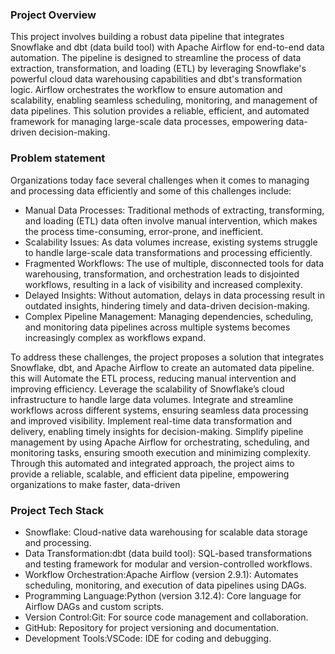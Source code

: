 ###  Project Overview
This project involves building a robust data pipeline that integrates Snowflake and dbt (data build tool) with Apache Airflow for end-to-end data automation. The pipeline is designed to streamline the process of data extraction, transformation, and loading (ETL) by leveraging Snowflake's powerful cloud data warehousing capabilities and dbt's transformation logic.
Airflow orchestrates the workflow to ensure automation and scalability, enabling seamless scheduling, monitoring, and management of data pipelines. This solution provides a reliable, efficient, and automated framework for managing large-scale data processes, empowering data-driven decision-making.
### Problem statement  
Organizations today face several challenges when it comes to managing and processing data efficiently and some of this challenges include:
- Manual Data Processes: Traditional methods of extracting, transforming, and loading (ETL) data often involve manual intervention, which makes the process time-consuming, error-prone, and inefficient.
- Scalability Issues: As data volumes increase, existing systems struggle to handle large-scale data transformations and processing efficiently.
- Fragmented Workflows: The use of multiple, disconnected tools for data warehousing, transformation, and orchestration leads to disjointed workflows, resulting in a lack of visibility and increased complexity.
- Delayed Insights: Without automation, delays in data processing result in outdated insights, hindering timely and data-driven decision-making.
- Complex Pipeline Management: Managing dependencies, scheduling, and monitoring data pipelines across multiple systems becomes increasingly complex as workflows expand.

To address these challenges, the project proposes a solution that integrates Snowflake, dbt, and Apache Airflow to create an automated data pipeline.
this will Automate the ETL process, reducing manual intervention and improving efficiency.
Leverage the scalability of Snowflake’s cloud infrastructure to handle large data volumes.
Integrate and streamline workflows across different systems, ensuring seamless data processing and improved visibility.
Implement real-time data transformation and delivery, enabling timely insights for decision-making.
Simplify pipeline management by using Apache Airflow for orchestrating, scheduling, and monitoring tasks, ensuring smooth execution and minimizing complexity.
Through this automated and integrated approach, the project aims to provide a reliable, scalable, and efficient data pipeline, empowering organizations to make faster, data-driven 
### Project Tech Stack
- Snowflake: Cloud-native data warehousing for scalable data storage and processing.
- Data Transformation:dbt (data build tool): SQL-based transformations and testing framework for modular and version-controlled workflows.
- Workflow Orchestration:Apache Airflow (version 2.9.1): Automates scheduling, monitoring, and execution of data pipelines using DAGs.
- Programming Language:Python (version 3.12.4): Core language for Airflow DAGs and custom scripts.
- Version Control:Git: For source code management and collaboration.
- GitHub: Repository for project versioning and documentation.
- Development Tools:VSCode: IDE for coding and debugging.

